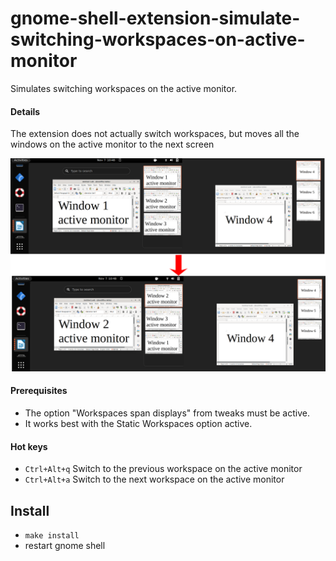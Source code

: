 # gnome-shell-extension-simulate-switching-workspaces-on-active-monitor

Simulates switching workspaces on the active monitor.

#### Details 

The extension does not actually switch workspaces, 
but moves all the windows on the active monitor to the next screen 

![Alt text](screenshot.png?raw=true "Screenshot")

#### Prerequisites

* The option "Workspaces span displays"  from tweaks must be active.
* It works best with the Static Workspaces option active.

#### Hot keys

* `Ctrl+Alt+q` Switch to the previous workspace on the active monitor
* `Ctrl+Alt+a` Switch to the next workspace on the active monitor


## Install

* ```make install```
* restart gnome shell



